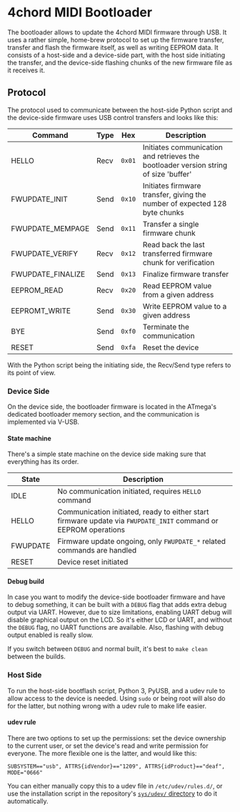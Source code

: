 # 4chord MIDI Bootloader

The bootloader allows to update the 4chord MIDI firmware through USB. It uses a rather simple, home-brew protocol to set up the firmware transfer, transfer and flash the firmware itself, as well as writing EEPROM data. It consists of a host-side and a device-side part, with the host side initiating the transfer, and the device-side flashing chunks of the new firmware file as it receives it.

## Protocol

The protocol used to communicate between the host-side Python script and the device-side firmware uses USB control transfers and looks like this:

| Command           | Type | Hex    |  Description |
| ---               | ---- |  ---   | ---- | 
| HELLO             | Recv | `0x01` | Initiates communication and retrieves the bootloader version string of size 'buffer'|
| FWUPDATE_INIT     | Send | `0x10` | Initiates firmware transfer, giving the number of expected 128 byte chunks|
| FWUPDATE_MEMPAGE  | Send | `0x11` | Transfer a single firmware chunk |
| FWUPDATE_VERIFY   | Recv | `0x12` | Read back the last transferred firmware chunk for verification |
| FWUPDATE_FINALIZE | Send | `0x13` | Finalize firmware transfer |
| EEPROM_READ       | Recv | `0x20` | Read EEPROM value from a given address |
| EEPROMT_WRITE     | Send | `0x30` | Write EEPROM value to a given address |
| BYE               | Send | `0xf0` | Terminate the communication |
| RESET             | Send | `0xfa` | Reset the device |

With the Python script being the initiating side, the Recv/Send type refers to its point of view.

### Device Side

On the device side, the bootloader firmware is located in the ATmega's dedicated bootloader memory section, and the communication is implemented via V-USB.

#### State machine

There's a simple state machine on the device side making sure that everything has its order.

| State    | Description
|  ---     | --- |
| IDLE     | No communication initiated, requires `HELLO` command |
| HELLO    | Communication initiated, ready to either start firmware update via `FWUPDATE_INIT` command or EEPROM operations |
| FWUPDATE | Firmware update ongoing, only `FWUPDATE_*` related commands are handled |
| RESET    | Device reset initiated

#### Debug build

In case you want to modify the device-side bootloader firmware and have to debug something, it can be built with a `DEBUG` flag that adds extra debug output via UART. However, due to size limitations, enabling UART debug will disable graphical output on the LCD. So it's either LCD or UART, and without the `DEBUG` flag, no UART functions are available. Also, flashing with debug output enabled is really slow.

If you switch between `DEBUG` and normal built, it's best to `make clean` between the builds.


### Host Side

To run the host-side bootflash script, Python 3, PyUSB, and a udev rule to allow access to the device is needed. Using `sudo` or being root will also do for the latter, but nothing wrong with a udev rule to make life easier.

#### udev rule

There are two options to set up the permissions: set the device ownership to the current user, or set the device's read and write permission for everyone. The more flexible one is the latter, and would like this:

```
SUBSYSTEM=="usb", ATTRS{idVendor}=="1209", ATTRS{idProduct}=="deaf", MODE="0666"
```

You can either manually copy this to a udev file in `/etc/udev/rules.d/`, or use the installation script in the repository's [`sys/udev/` directory](../sys/udev/) to do it automatically.
